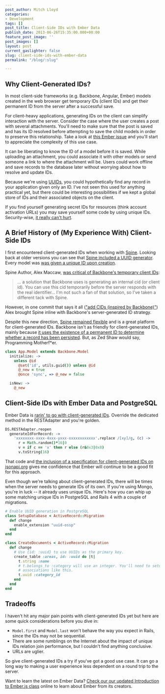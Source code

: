 ```yaml
---
post_author: Mitch Lloyd
categories:
- Development
tags: []
post_title: Client-Side IDs with Ember Data
publish_date: 2013-06-26T15:35:00.000+00:00
feature_post_image: ''
post_images: []
layout: post
current_gaslighter: false
slug: client-side-ids-with-ember-data
permalink: "/blog/:slug"

---
```

## Why Client-Generated IDs?

In most client-side frameworks (e.g. Backbone, Angular, Ember) models created
in the web browser get temporary IDs (client IDs) and get their permanent
ID from the server after a successful save.

For client-heavy applications, generating IDs on the client can simplify
interaction with the server.  Consider the case where the user creates a post
with several attachments.  You'll need to make sure that the post is saved and
has its ID resolved before attempting to save the child models in order to
preserve this relationship. Take a look at [this Ember
issue](https://github.com/emberjs/data/pull/724) and you'll start to
appreciate the complexity of this use case.

It can be liberating to know the ID of a model before it is saved. While
uploading an attachment, you could associate it with other models or send
someone a link to where the attachment will be. Users could work offline
and save records to the database later without worrying about how to resolve
and update IDs.

Because we're using
[UUIDs](http://en.wikipedia.org/wiki/Universally_unique_identifier), you could
hypothetically find any record in your application given only an ID. I've not
seen this used for anything practical yet, but there could be interesting
possibilities if we kept a global store of IDs and their associated objects on
the client.

If you find yourself generating secret IDs for resources (think
account activation URLs) you may save yourself some code by using unique IDs.
Security-wise, [it really can't
hurt](http://www.theinquirer.net/inquirer/news/2079431/citibank-hacked-altering-urls).

## A Brief History of (My Experience With) Client-Side IDs

I first encountered client-generated IDs when working with
[Spine](http://spinejs.com/). Looking back at older
versions you can
see that [Spine included a UUID
generator](https://github.com/spine/spine/blob/v0.0.9/src/spine.coffee#L433).
Every model was [was given a unique
ID upon creation](https://github.com/spine/spine/blob/v0.0.9/src/spine.coffee#L311).

Spine Author, Alex Maccaw, [was critical of Backbone's
temporary client IDs](http://old.alexmaccaw.com//posts/async_ui):

> ... a solution that Backbone uses is generating an internal cid (or
> client id). You can use this cid temporarily before the server responds
> with the real identifier... I'm not such a fan of that solution, so I've
> taken a different tack with Spine.

However, in one commit that says it all (["add CIDs (inspired by
Backbone)"](https://github.com/spine/spine/commit/3bec17a6b1ac4560e42a123b312db33d7ae68678))
Alex brought Spine inline with Backbone's
server-generated ID strategy.

Despite this new direction, [Spine remained
flexible](https://github.com/spine/spine/pull/229) and is a great platform for
client-generated IDs. Backbone isn't as friendly for client-generated IDs,
mainly because [it uses the existence of a permanent ID to determine whether a
record has been
persisted](https://github.com/documentcloud/backbone/blob/1.0.0/backbone.js#L550).
But, as Zed Shaw would say, Programming Motherf*er.

```coffeescript
class App.Model extends Backbone.Model
  initialize: ->
    unless @id
      @set('id', utils.guid()) unless @id
      @_new = true
      @once 'sync', => @_new = false

  isNew: ->
    @_new
```

## Client-Side IDs with Ember Data and PostgreSQL

Ember Data is [rarin' to go with client-generated
IDs](https://github.com/emberjs/data/blob/9d6173c48829439aae71bfe6d8a5bf9fffc1dd1b/packages/ember-data/lib/system/adapter.js#L607-L630).
Override the dedicated method in the RESTAdapter and you're golden.

```coffeescript
DS.RESTAdapter.reopen
  generateIdForRecord: ->
    'xxxxxxxx-xxxx-4xxx-yxxx-xxxxxxxxxxxx'.replace /[xy]/g, (c) ->
      r = Math.random()*16|0
      v = if c == 'x' then r else (r&0x3|0x8)
      v.toString(16)
```

That code and [the inclusion of a specification for client-generated IDs on
jsonapi.org](http://jsonapi.org/format/#id-based-json-api) gives me confidence that
Ember will continue to be a good fit for this approach.

Even though we're talking about client-generated IDs, there will be times when
the server needs to generate IDs of its own. If you're using Mongo, you're in
luck -- it already uses unique IDs.  Here's how you can whip up some matching
unique IDs in PostgreSQL and Rails 4 with a couple of migrations.

```ruby
# Enable UUID generation in PostgreSQL
class SetupDatabase < ActiveRecord::Migration
  def change
    enable_extension "uuid-ossp"
  end
end
```

```ruby
class CreateDocuments < ActiveRecord::Migration
  def change
    # Use {id: :uuid} to use UUIDs as the primary key.
    create_table :areas, id: :uuid do |t|
      t.string :name
      # t.belongs_to :category will use an integer. You'll need to setup your
      # associations like this.
      t.uuid :category_id
    end
  end
end
```

## Tradeoffs

I haven't hit any major pain points with client-generated IDs yet but
here are some quick considerations before you dive in:

* `Model.first` and `Model.last` won't behave the way you expect in Rails, since
  the IDs may not be sequential.
* There are some rumblings on the Internet about the impact of unique IDs relation join performance, but I couldn't find anything conclusive.
* URLs are uglier.

So give client-generated IDs a try if you've got a good use case. It can
go a long way to making a user experience less dependent on a round trip
to the server.

Want to learn the latest on Ember Data? [Check our our updated Introduction to Ember.js class](https://teamgaslight.com/training/courses/14-early-access-new-introduction-to-ember-js) online to learn about Ember from its creators.
